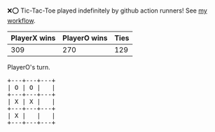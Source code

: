 :x::o: Tic-Tac-Toe played indefinitely by github action runners! See [my workflow](.github/workflows/play.yaml).

|PlayerX wins|PlayerO wins|Ties|
|-|-|-|
|309|270|129|

PlayerO's turn.

<pre>
+---+---+---+
| O | O |   |
+---+---+---+
| X | X |   |
+---+---+---+
| X |   |   |
+---+---+---+
</pre>